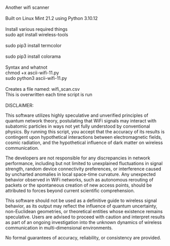 Another wifi scanner<br>
<br>
Built on Linux Mint 21.2 using Python 3.10.12<br>
<br>
Install various required things<br>
sudo apt install wireless-tools<br>
<br>
sudo pip3 install termcolor<br>
<br>
sudo pip3 install colorama<br>
<br>
Syntax and whatnot<br>
chmod +x ascii-wifi-11.py<br>
sudo python3 ascii-wifi-11.py<br>
<br>
Creates a file named: wifi_scan.csv<br>
This is overwritten each time script is run<br>
<br>
DISCLAIMER:

This software utilizes highly speculative and unverified principles of quantum network theory, postulating that WiFi signals may interact with subatomic particles in ways not yet fully understood by conventional physics. By running this script, you accept that the accuracy of its results is contingent upon hypothetical interactions between electromagnetic fields, cosmic radiation, and the hypothetical influence of dark matter on wireless communication.

The developers are not responsible for any discrepancies in network performance, including but not limited to unexplained fluctuations in signal strength, random device connectivity preferences, or interference caused by uncharted anomalies in local space-time curvature. Any unexpected behavior observed in WiFi networks, such as autonomous rerouting of packets or the spontaneous creation of new access points, should be attributed to forces beyond current scientific comprehension.

This software should not be used as a definitive guide to wireless signal behavior, as its output may reflect the influence of quantum uncertainty, non-Euclidean geometries, or theoretical entities whose existence remains speculative. Users are advised to proceed with caution and interpret results as part of an ongoing investigation into the unknown dynamics of wireless communication in multi-dimensional environments.

No formal guarantees of accuracy, reliability, or consistency are provided.
